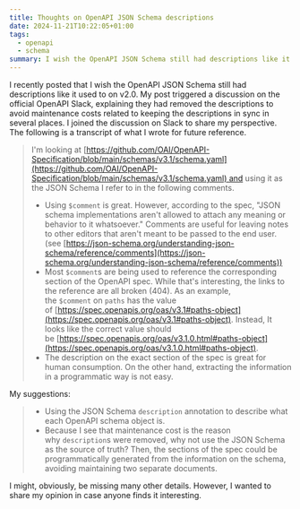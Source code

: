 ```yaml
---
title: Thoughts on OpenAPI JSON Schema descriptions
date: 2024-11-21T10:22:05+01:00
tags:
  - openapi
  - schema
summary: I wish the OpenAPI JSON Schema still had descriptions like it used to on v2.0
---
```

I recently posted that I wish the OpenAPI JSON Schema still had descriptions like it used to on v2.0. My post triggered a discussion on the official OpenAPI Slack, explaining they had removed the descriptions to avoid maintenance costs related to keeping the descriptions in sync in several places. I joined the discussion on Slack to share my perspective. The following is a transcript of what I wrote for future reference.

> I'm looking at [https://github.com/OAI/OpenAPI-Specification/blob/main/schemas/v3.1/schema.yaml](https://github.com/OAI/OpenAPI-Specification/blob/main/schemas/v3.1/schema.yaml) and using it as the JSON Schema I refer to in the following comments.
>
> - Using `$comment` is great. However, according to the spec, "JSON schema implementations aren't allowed to attach any meaning or behavior to it whatsoever." Comments are useful for leaving notes to other editors that aren't meant to be passed to the end user. (see [https://json-schema.org/understanding-json-schema/reference/comments](https://json-schema.org/understanding-json-schema/reference/comments))
> - Most `$comment`s are being used to reference the corresponding section of the OpenAPI spec. While that's interesting, the links to the reference are all broken (404). As an example, the `$comment` on `paths` has the value of [https://spec.openapis.org/oas/v3.1#paths-object](https://spec.openapis.org/oas/v3.1#paths-object). Instead, It looks like the correct value should be [https://spec.openapis.org/oas/v3.1.0.html#paths-object](https://spec.openapis.org/oas/v3.1.0.html#paths-object).
> - The description on the exact section of the spec is great for human consumption. On the other hand, extracting the information in a programmatic way is not easy.
>
 My suggestions:
>
> - Using the JSON Schema `description` annotation to describe what each OpenAPI schema object is.
> - Because I see that maintenance cost is the reason why `description`s were removed, why not use the JSON Schema as the source of truth? Then, the sections of the spec could be programmatically generated from the information on the schema, avoiding maintaining two separate documents.
>
 I might, obviously, be missing many other details. However, I wanted to share my opinion in case anyone finds it interesting.